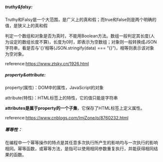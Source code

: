 ##### truthy&falsy: 

Truthy和Falsy是一个大范围，是广义上的真和假；而true和false则是两个明确的值，是狭义上的真和假

判定一个数组和对象是否为真时，不能用Boolean方法。数组一般判定其长度(人为设定的数组长度不算)，长度为0时，即表示为空数组；对象则一般转换成JSON字符串，看是否与'{}’相等(JSON.stringify(data) === “{}”)，相等则表示该对象为空对象。

reference:https://www.ztsky.cn/1926.html



##### property&attribute:

property(属性)：DOM中的属性，JavaScript的对象

attribute(特性)：HTML标签上的特性，它的值只能是字符串

**attributes是属于property的一个子集**，它保存了HTML标签上定义属性。

reference:https://www.cnblogs.com/lmjZone/p/8760232.html



##### 幂等性：

​        在编程中一个幂等操作的特点是其任意多次执行所产生的影响均与一次执行的影响相同。幂等函数，或幂等方法，是指可以使用相同参数重复执行，并能获得相同结果的函数。

